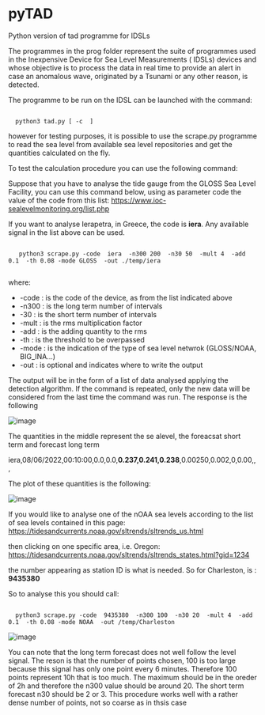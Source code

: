 # pyTAD
Python version of tad programme for IDSLs

The programmes in the prog folder represent the suite of programmes used in the Inexpensive Device for Sea Level Measurements ( IDSLs) devices and whose objective is to process the data in real time to provide an alert in case an anomalous wave, originated by a Tsunami or any other reason, is detected. 

The programme to be run on the IDSL can be launched with the command:

<code>
  python3 tad.py [ -c  <path of the configuration file>]
</code>

  
however for testing purposes, it is possible to use the scrape.py programme to read the sea level from available sea level repositories and get the quantities calculated on the fly.

To test the calculation procedure you can use the following command:
  
 Suppose that you have to analyse the tide gauge from the GLOSS Sea Level Facility,  you can use this command below, using as parameter  code  the value of the code from this list:
  https://www.ioc-sealevelmonitoring.org/list.php 
  
  If you want to analyse Ierapetra, in Greece, the code is <b>iera</b>.  Any available signal in the list above can be used.
  
  <code>
   python3 scrape.py -code  iera  -n300 200  -n30 50  -mult 4  -add 0.1  -th 0.08 -mode GLOSS  -out ./temp/iera
  </code>
  
  where:
  
  * -code :  is the code of the device,  as from the list indicated above<br>
  * -n300 :  is the long term number of intervals<br>
  * -30   :  is the short term number of intervals<br>
  * -mult :  is the rms multiplication factor<br>
  * -add  :  is the adding quantity to the rms<br>
  * -th   :  is the threshold  to be overpassed<br>
  * -mode :  is the indication of the type of sea level netwrok  (GLOSS/NOAA, BIG_INA...)  <br>
  * -out  :  is optional and indicates where to write the output<br>
  
The output will be in the form of a list of data analysed applying the detection algorithm.  If the command is repeated, only the new data will be considered from the last time the command was run.  The response is the following 
  
  ![image](https://user-images.githubusercontent.com/10267112/172593612-b56043eb-2e96-420f-aafd-52ea1da71518.png)

  The quantities in the middle represent the se alevel,  the foreacsat short term and forecast long term
  
  iera,08/06/2022,00:10:00,0.0,0.0,**0.237,0.241,0.238**,0.00250,0.002,0,0.00,,,
  
  The plot of these quantities is the following:
  
  ![image](https://user-images.githubusercontent.com/10267112/172593417-7a97ba45-50f3-4ccb-af62-54f346ef1837.png)
  
  If you would like to analyse one of the nOAA sea levels according to the list of sea levels  contained in this page:
  https://tidesandcurrents.noaa.gov/sltrends/sltrends_us.html
  
  then clicking on  one specific area, i.e. Oregon:
  https://tidesandcurrents.noaa.gov/sltrends/sltrends_states.html?gid=1234
  
  the number appearing as station ID is what is needed.  So  for Charleston, is :  **9435380**
  
  So to analyse this you should call:
  
<code>
  python3 scrape.py -code  9435380  -n300 100  -n30 20  -mult 4  -add 0.1  -th 0.08 -mode NOAA  -out /temp/Charleston
</code>
  
  ![image](https://user-images.githubusercontent.com/10267112/172599427-39374fb1-7caf-487c-832d-21520faf8996.png)

You can note that the long term forecast does not well follow the level signal. The reson is that the number of points chosen, 100 is too large because this signal has only one point every 6 minutes. Therefore 100 points represent 10h  that is too much.  The maximum should be in the oreder of 2h  and therefore the n300 value should be around 20.  The short term forecast n30 should be 2 or 3.  This procedure works well with a rather dense number of points, not so coarse as in thsis case
